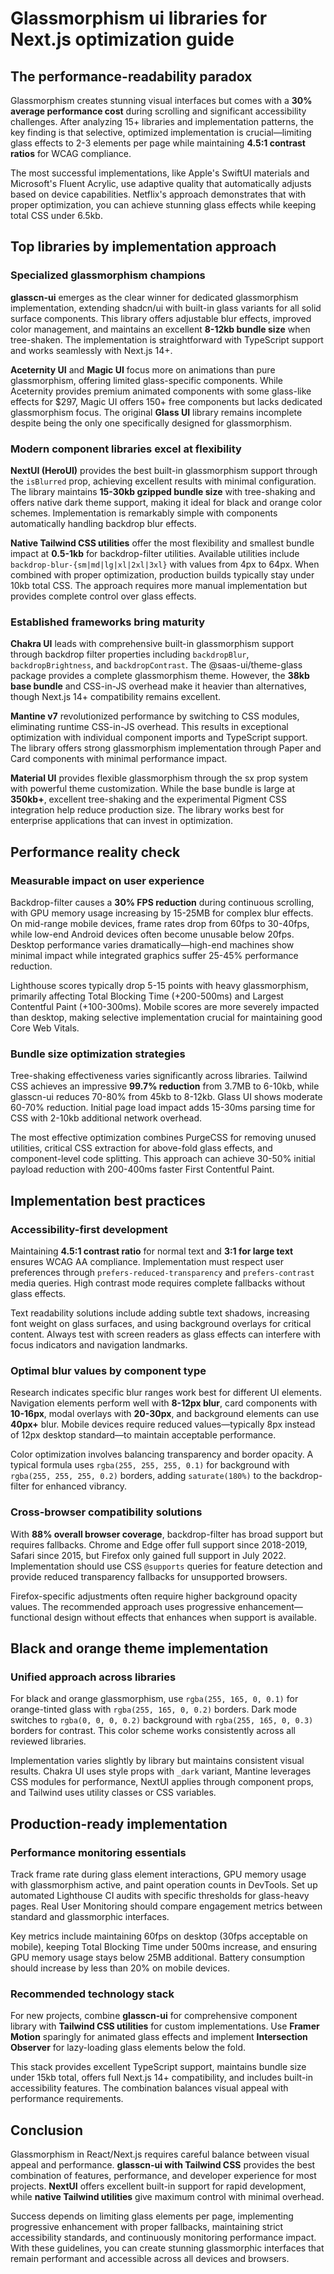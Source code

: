 # Glassmorphism ui libraries for Next.js optimization guide

## The performance-readability paradox

Glassmorphism creates stunning visual interfaces but comes with a **30% average performance cost** during scrolling and significant accessibility challenges. After analyzing 15+ libraries and implementation patterns, the key finding is that selective, optimized implementation is crucial—limiting glass effects to 2-3 elements per page while maintaining **4.5:1 contrast ratios** for WCAG compliance.

The most successful implementations, like Apple's SwiftUI materials and Microsoft's Fluent Acrylic, use adaptive quality that automatically adjusts based on device capabilities. Netflix's approach demonstrates that with proper optimization, you can achieve stunning glass effects while keeping total CSS under 6.5kb.

## Top libraries by implementation approach

### Specialized glassmorphism champions

**glasscn-ui** emerges as the clear winner for dedicated glassmorphism implementation, extending shadcn/ui with built-in glass variants for all solid surface components. This library offers adjustable blur effects, improved color management, and maintains an excellent **8-12kb bundle size** when tree-shaken. The implementation is straightforward with TypeScript support and works seamlessly with Next.js 14+.

**Aceternity UI** and **Magic UI** focus more on animations than pure glassmorphism, offering limited glass-specific components. While Aceternity provides premium animated components with some glass-like effects for $297, Magic UI offers 150+ free components but lacks dedicated glassmorphism focus. The original **Glass UI** library remains incomplete despite being the only one specifically designed for glassmorphism.

### Modern component libraries excel at flexibility

**NextUI (HeroUI)** provides the best built-in glassmorphism support through the `isBlurred` prop, achieving excellent results with minimal configuration. The library maintains **15-30kb gzipped bundle size** with tree-shaking and offers native dark theme support, making it ideal for black and orange color schemes. Implementation is remarkably simple with components automatically handling backdrop blur effects.

**Native Tailwind CSS utilities** offer the most flexibility and smallest bundle impact at **0.5-1kb** for backdrop-filter utilities. Available utilities include `backdrop-blur-{sm|md|lg|xl|2xl|3xl}` with values from 4px to 64px. When combined with proper optimization, production builds typically stay under 10kb total CSS. The approach requires more manual implementation but provides complete control over glass effects.

### Established frameworks bring maturity

**Chakra UI** leads with comprehensive built-in glassmorphism support through backdrop filter properties including `backdropBlur`, `backdropBrightness`, and `backdropContrast`. The @saas-ui/theme-glass package provides a complete glassmorphism theme. However, the **38kb base bundle** and CSS-in-JS overhead make it heavier than alternatives, though Next.js 14+ compatibility remains excellent.

**Mantine v7** revolutionized performance by switching to CSS modules, eliminating runtime CSS-in-JS overhead. This results in exceptional optimization with individual component imports and TypeScript support. The library offers strong glassmorphism implementation through Paper and Card components with minimal performance impact.

**Material UI** provides flexible glassmorphism through the sx prop system with powerful theme customization. While the base bundle is large at **350kb+**, excellent tree-shaking and the experimental Pigment CSS integration help reduce production size. The library works best for enterprise applications that can invest in optimization.

## Performance reality check

### Measurable impact on user experience

Backdrop-filter causes a **30% FPS reduction** during continuous scrolling, with GPU memory usage increasing by 15-25MB for complex blur effects. On mid-range mobile devices, frame rates drop from 60fps to 30-40fps, while low-end Android devices often become unusable below 20fps. Desktop performance varies dramatically—high-end machines show minimal impact while integrated graphics suffer 25-45% performance reduction.

Lighthouse scores typically drop 5-15 points with heavy glassmorphism, primarily affecting Total Blocking Time (+200-500ms) and Largest Contentful Paint (+100-300ms). Mobile scores are more severely impacted than desktop, making selective implementation crucial for maintaining good Core Web Vitals.

### Bundle size optimization strategies

Tree-shaking effectiveness varies significantly across libraries. Tailwind CSS achieves an impressive **99.7% reduction** from 3.7MB to 6-10kb, while glasscn-ui reduces 70-80% from 45kb to 8-12kb. Glass UI shows moderate 60-70% reduction. Initial page load impact adds 15-30ms parsing time for CSS with 2-10kb additional network overhead.

The most effective optimization combines PurgeCSS for removing unused utilities, critical CSS extraction for above-fold glass effects, and component-level code splitting. This approach can achieve 30-50% initial payload reduction with 200-400ms faster First Contentful Paint.

## Implementation best practices

### Accessibility-first development

Maintaining **4.5:1 contrast ratio** for normal text and **3:1 for large text** ensures WCAG AA compliance. Implementation must respect user preferences through `prefers-reduced-transparency` and `prefers-contrast` media queries. High contrast mode requires complete fallbacks without glass effects.

Text readability solutions include adding subtle text shadows, increasing font weight on glass surfaces, and using background overlays for critical content. Always test with screen readers as glass effects can interfere with focus indicators and navigation landmarks.

### Optimal blur values by component type

Research indicates specific blur ranges work best for different UI elements. Navigation elements perform well with **8-12px blur**, card components with **10-16px**, modal overlays with **20-30px**, and background elements can use **40px+** blur. Mobile devices require reduced values—typically 8px instead of 12px desktop standard—to maintain acceptable performance.

Color optimization involves balancing transparency and border opacity. A typical formula uses `rgba(255, 255, 255, 0.1)` for background with `rgba(255, 255, 255, 0.2)` borders, adding `saturate(180%)` to the backdrop-filter for enhanced vibrancy.

### Cross-browser compatibility solutions

With **88% overall browser coverage**, backdrop-filter has broad support but requires fallbacks. Chrome and Edge offer full support since 2018-2019, Safari since 2015, but Firefox only gained full support in July 2022. Implementation should use CSS `@supports` queries for feature detection and provide reduced transparency fallbacks for unsupported browsers.

Firefox-specific adjustments often require higher background opacity values. The recommended approach uses progressive enhancement—functional design without effects that enhances when support is available.

## Black and orange theme implementation

### Unified approach across libraries

For black and orange glassmorphism, use `rgba(255, 165, 0, 0.1)` for orange-tinted glass with `rgba(255, 165, 0, 0.2)` borders. Dark mode switches to `rgba(0, 0, 0, 0.2)` background with `rgba(255, 165, 0, 0.3)` borders for contrast. This color scheme works consistently across all reviewed libraries.

Implementation varies slightly by library but maintains consistent visual results. Chakra UI uses style props with `_dark` variant, Mantine leverages CSS modules for performance, NextUI applies through component props, and Tailwind uses utility classes or CSS variables.

## Production-ready implementation

### Performance monitoring essentials

Track frame rate during glass element interactions, GPU memory usage with glassmorphism active, and paint operation counts in DevTools. Set up automated Lighthouse CI audits with specific thresholds for glass-heavy pages. Real User Monitoring should compare engagement metrics between standard and glassmorphic interfaces.

Key metrics include maintaining 60fps on desktop (30fps acceptable on mobile), keeping Total Blocking Time under 500ms increase, and ensuring GPU memory usage stays below 25MB additional. Battery consumption should increase by less than 20% on mobile devices.

### Recommended technology stack

For new projects, combine **glasscn-ui** for comprehensive component library with **Tailwind CSS utilities** for custom implementations. Use **Framer Motion** sparingly for animated glass effects and implement **Intersection Observer** for lazy-loading glass elements below the fold.

This stack provides excellent TypeScript support, maintains bundle size under 15kb total, offers full Next.js 14+ compatibility, and includes built-in accessibility features. The combination balances visual appeal with performance requirements.

## Conclusion

Glassmorphism in React/Next.js requires careful balance between visual appeal and performance. **glasscn-ui with Tailwind CSS** provides the best combination of features, performance, and developer experience for most projects. **NextUI** offers excellent built-in support for rapid development, while **native Tailwind utilities** give maximum control with minimal overhead.

Success depends on limiting glass elements per page, implementing progressive enhancement with proper fallbacks, maintaining strict accessibility standards, and continuously monitoring performance impact. With these guidelines, you can create stunning glassmorphic interfaces that remain performant and accessible across all devices and browsers.